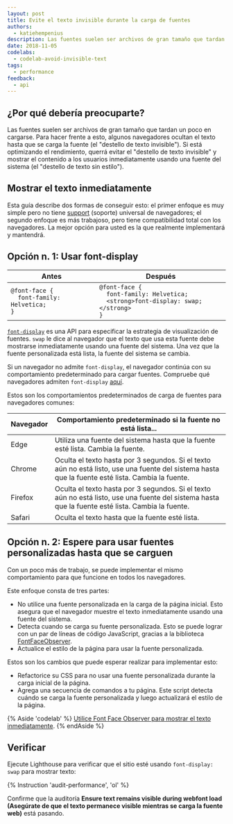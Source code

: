 ```yaml
---
layout: post
title: Evite el texto invisible durante la carga de fuentes
authors:
  - katiehempenius
description: Las fuentes suelen ser archivos de gran tamaño que tardan un poco en cargarse. Para lidiar con esto, algunos navegadores ocultan el texto hasta que se carga la fuente (el "destello de texto invisible"). Si está optimizando el rendimiento, querrá evitar el "destello de texto invisible "y mostrar el contenido a los usuarios de forma inmediata utilizando una fuente del sistema.
date: 2018-11-05
codelabs:
  - codelab-avoid-invisible-text
tags:
  - performance
feedback:
  - api
---
```


## ¿Por qué debería preocuparte?

Las fuentes suelen ser archivos de gran tamaño que tardan un poco en cargarse. Para hacer frente a esto, algunos navegadores ocultan el texto hasta que se carga la fuente (el "destello de texto invisible"). Si está optimizando el rendimiento, querrá evitar el "destello de texto invisible" y mostrar el contenido a los usuarios inmediatamente usando una fuente del sistema (el "destello de texto sin estilo").

## Mostrar el texto inmediatamente

Esta guía describe dos formas de conseguir esto: el primer enfoque es muy simple pero no tiene [support](https://caniuse.com/#search=font-display) (soporte) universal de navegadores; el segundo enfoque es más trabajoso, pero tiene compatibilidad total con los navegadores. La mejor opción para usted es la que realmente implementará y mantendrá.

## Opción n. 1: Usar font-display

<div class="table-wrapper scrollbar">
  <table>
    <thead>
      <tr>
        <th>Antes</th>
        <th>Después</th>
      </tr>
    </thead>
    <tbody>
      <tr>
        <td>
<code>@font-face {
  font-family: Helvetica;
}
</code>
        </td>
        <td>
<code>@font-face {
  font-family: Helvetica;
  &lt;strong&gt;font-display: swap;&lt;/strong&gt;
}
</code>
        </td>
      </tr>
    </tbody>
  </table>
</div>

[`font-display`](https://developer.mozilla.org/docs/Web/CSS/@font-face/font-display) es una API para especificar la estrategia de visualización de fuentes. `swap` le dice al navegador que el texto que usa esta fuente debe mostrarse inmediatamente usando una fuente del sistema. Una vez que la fuente personalizada está lista, la fuente del sistema se cambia.

Si un navegador no admite `font-display`, el navegador continúa con su comportamiento predeterminado para cargar fuentes. Compruebe qué navegadores admiten `font-display` [aquí](https://caniuse.com/#search=font-display).

Estos son los comportamientos predeterminados de carga de fuentes para navegadores comunes:

<div class="table-wrapper scrollbar">
  <table>
    <thead>
      <tr>
        <th><strong>Navegador</strong></th>
        <th><strong>Comportamiento predeterminado si la fuente no está lista...</strong></th>
      </tr>
    </thead>
    <tbody>
      <tr>
        <td>Edge</td>
        <td>Utiliza una fuente del sistema hasta que la fuente esté lista. Cambia la fuente.</td>
      </tr>
      <tr>
        <td>Chrome</td>
        <td>Oculta el texto hasta por 3 segundos. Si el texto aún no está listo, use una fuente del sistema hasta que la fuente esté lista. Cambia la fuente.</td>
      </tr>
      <tr>
        <td>Firefox</td>
        <td>Oculta el texto hasta por 3 segundos. Si el texto aún no está listo, use una fuente del sistema hasta que la fuente esté lista. Cambia la fuente.</td>
      </tr>
      <tr>
        <td>Safari</td>
        <td>Oculta el texto hasta que la fuente esté lista.</td>
      </tr>
    </tbody>
  </table>
</div>

## Opción n. 2: Espere para usar fuentes personalizadas hasta que se carguen

Con un poco más de trabajo, se puede implementar el mismo comportamiento para que funcione en todos los navegadores.

Este enfoque consta de tres partes:

- No utilice una fuente personalizada en la carga de la página inicial. Esto asegura que el navegador muestre el texto inmediatamente usando una fuente del sistema.
- Detecta cuando se carga su fuente personalizada. Esto se puede lograr con un par de líneas de código JavaScript, gracias a la biblioteca [FontFaceObserver](https://github.com/bramstein/fontfaceobserver).
- Actualice el estilo de la página para usar la fuente personalizada.

Estos son los cambios que puede esperar realizar para implementar esto:

- Refactorice su CSS para no usar una fuente personalizada durante la carga inicial de la página.
- Agrega una secuencia de comandos a tu página. Este script detecta cuándo se carga la fuente personalizada y luego actualizará el estilo de la página.

{% Aside 'codelab' %} [Utilice Font Face Observer para mostrar el texto inmediatamente](/codelab-avoid-invisible-text). {% endAside %}

## Verificar

Ejecute Lighthouse para verificar que el sitio esté usando `font-display: swap` para mostrar texto:

{% Instruction 'audit-performance', 'ol' %}

Confirme que la auditoría **Ensure text remains visible during webfont load (Asegúrate de que el texto permanece visible mientras se carga la fuente web)** está pasando.
